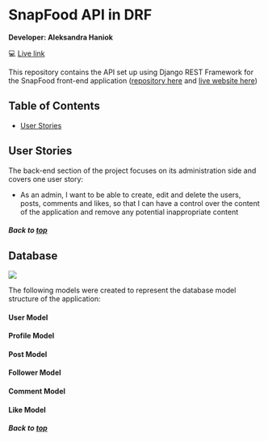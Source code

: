 # SnapFood API in DRF

**Developer: Aleksandra Haniok**

💻 [Live link](http://snapfood-drf-api.herokuapp.com/)

This repository contains the API set up using Django REST Framework for the SnapFood front-end application ([repository here](https://github.com/aleksandracodes/CI_PP5_Snapfood) and [live website here](https://ci-pp5-snapfood.herokuapp.com/))

## Table of Contents
  - [User Stories](#user-stories)


## User Stories

The back-end section of the project focuses on its administration side and covers one user story:
- As an admin, I want to be able to create, edit and delete the users, posts, comments and likes, so that I can have a control over the content of the application and remove any potential inappropriate content

##### Back to [top](#table-of-contents)


## Database

<img src="docs/readme/database-diagram.png">

The following models were created to represent the database model structure of the application:

#### User Model

#### Profile Model

#### Post Model

#### Follower Model

#### Comment Model

#### Like Model


##### Back to [top](#table-of-contents)